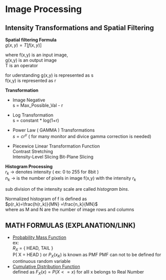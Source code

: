 # Image Processing
## Intensity Transformations and Spatial Filtering

**Spatial filtering Formula**  
$g( x,y ) = T[f( x,y )]$

where f(x,y) is an input image,  
g(x,y) is an output image  
T is an operator  

for uderstanding g(x,y) is represented as s  
f(x,y) is represented as r

**Transformation**
- Image Negative  
    s = Max_Possible_Val - r

- Log Transformation  
    s = constant * log(1+r)

- Power Law ( GAMMA ) Transformations  
    $s = cr^\gamma$  ( for many monitor and divice gamma correction is needed)

- Piecewice Linear Transformation Function  
    Contrast Stretching  
    Intensity-Level Slicing
    Bit-Plane Slicing

**Histogram Processing**  
$r_k$ -> denotes intensity ( ex: 0 to 255 for 8bit )  
$n_k$ -> is the number of pixels in image f(x,y)  with the intensity $r_k$  

sub division of the intensity scale are called *histogram bins*.  

Normalized histogram of f is defined as  
$p(r_k)=\frac{h(r_k)}{MN} =\frac{n_k}{MN}$  
where as M and N are the number of image rows and columns

## MATH FORMULAS (EXPLANATION/LINK)

- [Probability Mass Function](https://www.probabilitycourse.com/chapter3/3_1_3_pmf.php)  
        ex:  
        $R_X$ = { HEAD, TAIL }  
        P( X = HEAD )  or $P_X(x_K)$ is known as PMF
        PMF can not to be defined for continuous random variable
- [ Cumulative Distribution Function ]( https://www.probabilitycourse.com/chapter3/3_2_1_cdf.php)  
          defined as $F_X(x) = P(X<=x)$ for alll x belongs to Real Number      
        




